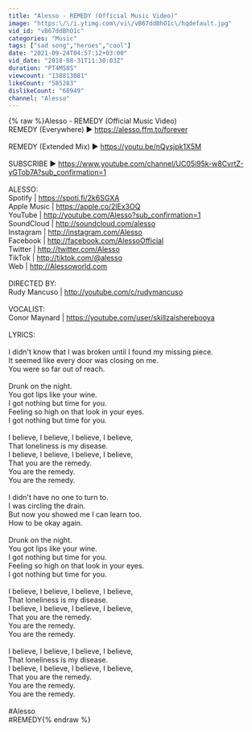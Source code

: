 ```yaml
---
title: "Alesso - REMEDY (Official Music Video)"
image: "https:\/\/i.ytimg.com\/vi\/vB67ddBhO1c\/hqdefault.jpg"
vid_id: "vB67ddBhO1c"
categories: "Music"
tags: ["sad song","heroes","cool"]
date: "2021-09-24T04:57:12+03:00"
vid_date: "2018-08-31T11:30:03Z"
duration: "PT4M58S"
viewcount: "138813081"
likeCount: "585283"
dislikeCount: "68949"
channel: "Alesso"
---
```

{% raw %}Alesso - REMEDY (Official Music Video)<br />REMEDY (Everywhere) ▶ <a rel="nofollow" target="blank" href="https://alesso.ffm.to/forever">https://alesso.ffm.to/forever</a><br /><br />REMEDY (Extended Mix) ▶ <a rel="nofollow" target="blank" href="https://youtu.be/nQysjpk1X5M">https://youtu.be/nQysjpk1X5M</a><br /><br />SUBSCRIBE ▶ <a rel="nofollow" target="blank" href="https://www.youtube.com/channel/UC05i95k-w8CvrtZ-yGTob7A?sub_confirmation=1">https://www.youtube.com/channel/UC05i95k-w8CvrtZ-yGTob7A?sub_confirmation=1</a><br /><br />ALESSO: <br />Spotify | <a rel="nofollow" target="blank" href="https://spoti.fi/2k6SGXA">https://spoti.fi/2k6SGXA</a><br />Apple Music | <a rel="nofollow" target="blank" href="https://apple.co/2lEx3OQ">https://apple.co/2lEx3OQ</a><br />YouTube | <a rel="nofollow" target="blank" href="http://youtube.com/Alesso?sub_confirmation=1">http://youtube.com/Alesso?sub_confirmation=1</a><br />SoundCloud | <a rel="nofollow" target="blank" href="http://soundcloud.com/alesso">http://soundcloud.com/alesso</a><br />Instagram | <a rel="nofollow" target="blank" href="http://instagram.com/Alesso">http://instagram.com/Alesso</a> <br />Facebook | <a rel="nofollow" target="blank" href="http://facebook.com/AlessoOfficial">http://facebook.com/AlessoOfficial</a><br />Twitter | <a rel="nofollow" target="blank" href="http://twitter.com/Alesso">http://twitter.com/Alesso</a><br />TikTok | <a rel="nofollow" target="blank" href="http://tiktok.com/@alesso">http://tiktok.com/@alesso</a> <br />Web | <a rel="nofollow" target="blank" href="http://Alessoworld.com">http://Alessoworld.com</a><br /><br />DIRECTED BY:<br />Rudy Mancuso | <a rel="nofollow" target="blank" href="http://youtube.com/c/rudymancuso">http://youtube.com/c/rudymancuso</a><br /><br />VOCALIST:<br />Conor Maynard | <a rel="nofollow" target="blank" href="https://youtube.com/user/skillzaisherebooya">https://youtube.com/user/skillzaisherebooya</a><br /><br />LYRICS: <br /><br />I didn't know that I was broken until I found my missing piece.<br />It seemed like every door was closing on me.<br />You were so far out of reach.<br /><br />Drunk on the night.<br />You got lips like your wine.<br />I got nothing but time for you.<br />Feeling so high on that look in your eyes.<br />I got nothing but time for you.<br /><br />I believe, I believe, I believe, I believe,<br />That loneliness is my disease.<br />I believe, I believe, I believe, I believe,<br />That you are the remedy.<br />You are the remedy.<br />You are the remedy. <br /><br />I didn't have no one to turn to.<br />I was circling the drain.<br />But now you showed me I can learn too.<br />How to be okay again.<br /><br />Drunk on the night.<br />You got lips like your wine.<br />I got nothing but time for you.<br />Feeling so high on that look in your eyes.<br />I got nothing but time for you.<br /><br />I believe, I believe, I believe, I believe,<br />That loneliness is my disease.<br />I believe, I believe, I believe, I believe,<br />That you are the remedy. <br />You are the remedy.<br />You are the remedy.<br /><br />I believe, I believe, I believe, I believe,<br />That loneliness is my disease.<br />I believe, I believe, I believe, I believe,<br />That you are the remedy.<br />You are the remedy.<br />You are the remedy.<br /><br />#Alesso<br />#REMEDY{% endraw %}
